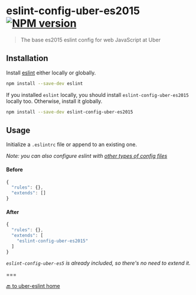 # eslint-config-uber-es2015 [![NPM version][npm-image]][npm-url]

> The base es2015 eslint config for web JavaScript at Uber

## Installation

Install [eslint](https://www.github.com/eslint/eslint) either locally or globally.

```sh
npm install --save-dev eslint
```

If you installed `eslint` locally, you should install `eslint-config-uber-es2015` locally too. Otherwise, install it globally.

```sh
npm install --save-dev eslint-config-uber-es2015
```

## Usage

Initialize a `.eslintrc` file or append to an existing one.

*Note: you can also configure eslint with [other types of config files](http://eslint.org/docs/user-guide/configuring#configuration-file-formats)*

#### Before

```js
{
  "rules": {},
  "extends": []
}
```

#### After

```js
{
  "rules": {},
  "extends": [
    "eslint-config-uber-es2015"
  ]
}
```

*`eslint-config-uber-es5` is already included, so there's no need to extend it.*

===

[:back: to uber-eslint home](../../README.md)


[npm-image]: https://badge.fury.io/js/eslint-config--uber-es2015.svg
[npm-url]: https://npmjs.org/package/eslint-config-uber-es2015